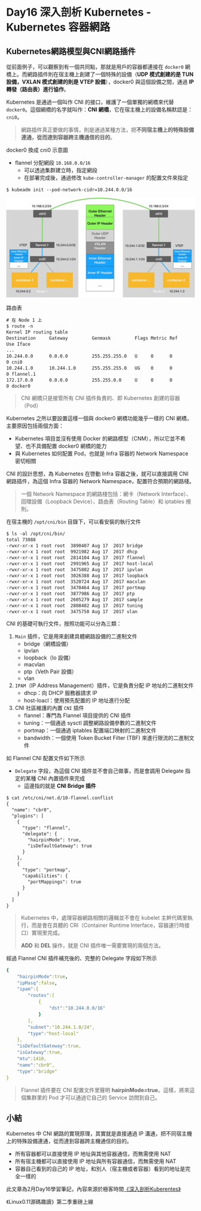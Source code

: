# Day16 深入剖析 Kubernetes - Kubernetes 容器網路

## Kubernetes網路模型與CNI網路插件

從前面例子，可以觀察到有一個共同點，那就是用戶的容器都連接在 `docker0` 網橋上。而網路插件則在宿主機上創建了一個特殊的設備（**UDP 模式創建的是 TUN 設備，VXLAN 模式創建的則是 VTEP 設備**），docker0 與這個設備之間，通過 **IP 轉發（路由表）進行協作**。

Kubernetes 是通過一個叫作 CNI 的接口，維護了一個單獨的網橋來代替 `docker0`。這個網橋的名字就叫作：**CNI 網橋**，它在宿主機上的設備名稱默認是：`cni0`。

> 網路插件真正要做的事情，則是通過某種方法，把**不同宿主機上的特殊設備連通，從而達到容器跨主機通信的目的**。

docker0 換成 cni0 示意圖
- flannel 分配網段 `10.168.0.0/16`
    - 可以透過集群建立時，指定網段
    - 在部署完成後，通過修改 `kube-controller-manager` 的配置文件來指定
```shell
$ kubeadm init --pod-network-cidr=10.244.0.0/16
```
![](media/16770761752031/16775121559462.jpg)

路由表
```shell
# 在 Node 1 上
$ route -n
Kernel IP routing table
Destination     Gateway         Genmask         Flags Metric Ref    Use Iface
...
10.244.0.0      0.0.0.0         255.255.255.0   U     0      0        0 cni0
10.244.1.0      10.244.1.0      255.255.255.0   UG    0      0        0 flannel.1
172.17.0.0      0.0.0.0         255.255.0.0     U     0      0        0 docker0
```
> CNI 網橋只是接管所有 CNI 插件負責的、即 Kubernetes 創建的容器（Pod）

Kubernetes 之所以要設置這樣一個與 docker0 網橋功能幾乎一樣的 CNI 網橋，主要原因包括兩個方面：

- Kubernetes 項目並沒有使用 Docker 的網路模型（CNM），所以它並不希望、也不具備配置 docker0 網橋的能力
- 與 Kubernetes 如何配置 Pod，也就是 Infra 容器的 Network Namespace 密切相關

CNI 的設計思想，為 Kubernetes 在啓動 Infra 容器之後，就可以直接調用 CNI 網路插件，為這個 Infra 容器的 Network Namespace，配置符合預期的網路棧。

> 一個 Network Namespace 的網路棧包括：網卡（Network Interface）、回環設備（Loopback Device）、路由表（Routing Table）和 iptables 規則。

在宿主機的 `/opt/cni/bin` 目錄下，可以看安裝的執行文件
```shell
$ ls -al /opt/cni/bin/
total 73088
-rwxr-xr-x 1 root root  3890407 Aug 17  2017 bridge
-rwxr-xr-x 1 root root  9921982 Aug 17  2017 dhcp
-rwxr-xr-x 1 root root  2814104 Aug 17  2017 flannel
-rwxr-xr-x 1 root root  2991965 Aug 17  2017 host-local
-rwxr-xr-x 1 root root  3475802 Aug 17  2017 ipvlan
-rwxr-xr-x 1 root root  3026388 Aug 17  2017 loopback
-rwxr-xr-x 1 root root  3520724 Aug 17  2017 macvlan
-rwxr-xr-x 1 root root  3470464 Aug 17  2017 portmap
-rwxr-xr-x 1 root root  3877986 Aug 17  2017 ptp
-rwxr-xr-x 1 root root  2605279 Aug 17  2017 sample
-rwxr-xr-x 1 root root  2808402 Aug 17  2017 tuning
-rwxr-xr-x 1 root root  3475750 Aug 17  2017 vlan
```

CNI 的基礎可執行文件，按照功能可以分為三類：

1. `Main` 插件，它是用來創建具體網路設備的二進制文件
    - bridge（網橋設備）
    - ipvlan
    - loopback（lo 設備）
    - macvlan
    - ptp（Veth Pair 設備）
    - vlan
2. `IPAM`（IP Address Management）插件，它是負責分配 IP 地址的二進制文件
    - dhcp：向 DHCP 服務器請求 IP
    - host-loacl：使用預先配置的 IP 地址進行分配
3. CNI 社區維護的內置 `CNI` 插件
    - flannel：專門為 Flannel 項目提供的 CNI 插件
    - tuning：一個通過 sysctl 調整網路設備參數的二進制文件
    - portmap：一個通過 iptables 配置端口映射的二進制文件
    - bandwidth：一個使用 Token Bucket Filter (TBF) 來進行限流的二進制文件

如 Flannel CNI 配置文件如下所示
- `Delegate` 字段，為這個 CNI 插件並不會自己做事，而是會調用 Delegate 指定的某種 CNI 內置插件來完成
    - 這邊指的就是 **CNI Bridge 插件**
```shell
$ cat /etc/cni/net.d/10-flannel.conflist 
{
  "name": "cbr0",
  "plugins": [
    {
      "type": "flannel",
      "delegate": {
        "hairpinMode": true,
        "isDefaultGateway": true
      }
    },
    {
      "type": "portmap",
      "capabilities": {
        "portMappings": true
      }
    }
  ]
}
```

> Kubernetes 中，處理容器網路相關的邏輯並不會在 kubelet 主幹代碼里執行，而是會在具體的 CRI（Container Runtime Interface，容器運行時接口）實現里完成。
> 
> **ADD** 和 **DEL** 操作，就是 CNI 插件唯一需要實現的兩個方法。

經過 Flannel CNI 插件補充後的、完整的 Delegate 字段如下所示
```yaml
{
    "hairpinMode":true,
    "ipMasq":false,
    "ipam":{
        "routes":[
            {
                "dst":"10.244.0.0/16"
            }
        ],
        "subnet":"10.244.1.0/24",
        "type":"host-local"
    },
    "isDefaultGateway":true,
    "isGateway":true,
    "mtu":1410,
    "name":"cbr0",
    "type":"bridge"
}
```
> Flannel 插件要在 CNI 配置文件里聲明 **hairpinMode=true**。這樣，將來這個集群里的 Pod 才可以通過它自己的 Service 訪問到自己。


## 小結

Kubernetes 中 CNI 網路的實現原理，其實就是直接通過 IP 溝通，把不同宿主機上的特殊設備連通，從而達到容器跨主機通信的目的。

- 所有容器都可以直接使用 IP 地址與其他容器通信，而無需使用 NAT
- 所有宿主機都可以直接使用 IP 地址與所有容器通信，而無需使用 NAT
- 容器自己看到的自己的 IP 地址，和別人（宿主機或者容器）看到的地址是完全一樣的

此文章為2月Day16學習筆記，內容來源於極客時間[《深入剖析Kuberentes》](https://time.geekbang.org/column/article/67351)

《Linux0.11源碼趣讀》第二季重磅上線